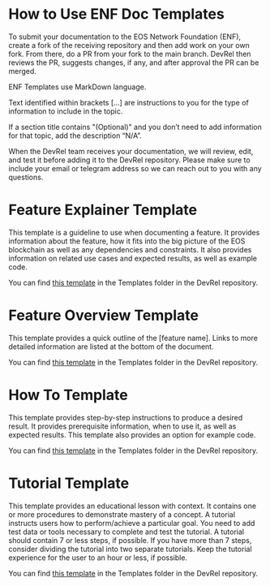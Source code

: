 # How to Use ENF Doc Templates

To submit your documentation to the EOS Network Foundation (ENF), create a fork of the receiving repository and then add work on your own fork. From there, do a PR from your fork to the main branch. DevRel then reviews the PR, suggests changes, if any, and after approval the PR can be merged. 

ENF Templates use MarkDown language.

Text identified within brackets [...] are instructions to you for the type of information to include in the topic.

If a section title contains "(Optional)" and you don’t need to add information for that topic, add the description “N/A”.

When the DevRel team receives your documentation, we will review, edit, and test it before adding it to the DevRel repository. Please make sure to include your email or telegram address so we can reach out to you with any questions.

# Feature Explainer Template
This template is a guideline to use when documenting a feature. It provides information about the feature, how it fits into the big picture of the EOS blockchain as well as any dependencies and constraints. It also provides information on related use cases and expected results, as well as example code.

You can find [this template](Feature-Explainer-Template.md) in the Templates folder in the DevRel repository.

# Feature Overview Template
This template provides a quick outline of the [feature name]. Links to more detailed information are listed at the bottom of the document.

You can find [this template](Feature-Overview-Template.md) in the Templates folder in the DevRel repository.

# How To Template
This template provides step-by-step instructions to produce a desired result. It provides prerequisite information, when to use it,  as well as expected results. This template also provides an option for example code.

You can find [this template](HowTo-template.md) in the Templates folder in the DevRel repository.

# Tutorial Template
This template provides an educational lesson with context. It contains one or more procedures to demonstrate mastery of a concept. A tutorial instructs users how to perform/achieve a particular goal. You need to add test data or tools necessary to complete and test the tutorial. A tutorial should contain 7 or less steps, if possible. If you have more than 7 steps, consider dividing the tutorial into two separate tutorials. Keep the tutorial experience for the user to an hour or less, if possible.

You can find [this template](Tutorial-Template.md) in the Templates folder in the DevRel repository.
